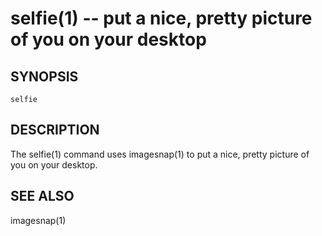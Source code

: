 selfie(1) -- put a nice, pretty picture of you on your desktop
==============================================================

## SYNOPSIS

`selfie`

## DESCRIPTION

The selfie(1) command uses imagesnap(1) to put a nice, pretty picture of you on your desktop.

## SEE ALSO

imagesnap(1)


[SYNOPSIS]: #SYNOPSIS "SYNOPSIS"
[DESCRIPTION]: #DESCRIPTION "DESCRIPTION"
[SEE ALSO]: #SEE-ALSO "SEE ALSO"


[28point8(1)]: 28point8.1.html
[anycopy(1)]: anycopy.1.html
[anypaste(1)]: anypaste.1.html
[breakpt-test(1)]: breakpt-test.1.html
[breakpt(1)]: breakpt.1.html
[chcase(1)]: chcase.1.html
[colourtest(1)]: colourtest.1.html
[divider(1)]: divider.1.html
[ellipse(1)]: ellipse.1.html
[fn(1)]: fn.1.html
[git-push-all(1)]: git-push-all.1.html
[gravatar(1)]: gravatar.1.html
[gz(1)]: gz.1.html
[ipgrep(1)]: ipgrep.1.html
[mansi(1)]: mansi.1.html
[mdwrap(1)]: mdwrap.1.html
[nps(1)]: nps.1.html
[nuname(1)]: nuname.1.html
[pycturetube(1)]: pycturetube.1.html
[returnOneOf(1)]: returnOneOf.1.html
[selfie(1)]: selfie.1.html
[shttp(1)]: shttp.1.html
[simplify(1)]: simplify.1.html
[sshmux(1)]: sshmux.1.html
[tminus(1)]: tminus.1.html
[tmx(1)]: tmx.1.html
[untar(1)]: untar.1.html
[xbmcplay(1)]: xbmcplay.1.html
[xbmcqueue(1)]: xbmcqueue.1.html
[zdate(1)]: zdate.1.html
